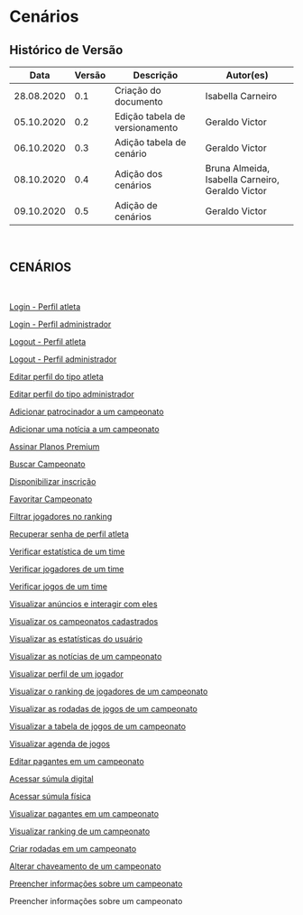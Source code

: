 # Cenários
<div class="line"></div>

## Histórico de Versão
<table class="table table-striped border">
    <thead>
        <th>Data</th> 
        <th>Versão </th> 
        <th>Descrição</th> 
        <th>Autor(es)</th>
    </thead>
    <tbody>
        <tr>
            <td> 28.08.2020 </td>
            <td>  0.1   </td>
            <td> Criação do documento</td>
            <td> Isabella Carneiro </td>
        </tr>
		<tr>
            <td> 05.10.2020 </td>
            <td>  0.2   </td>
            <td> Edição tabela de versionamento</td>
            <td> Geraldo Victor </td>
        </tr>
    	<tr>
            <td> 06.10.2020 </td>
            <td>  0.3   </td>
            <td> Adição tabela de cenário</td>
            <td> Geraldo Victor </td>
        </tr>
        <tr>
            <td> 08.10.2020 </td>
            <td>  0.4   </td>
            <td> Adição dos cenários</td>
            <td> Bruna Almeida, Isabella Carneiro, Geraldo Victor </td>
        </tr>
        <tr>
            <td> 09.10.2020 </td>
            <td>  0.5   </td>
            <td> Adição de cenários</td>
            <td> Geraldo Victor </td>
        </tr>
    </tbody>
</table>
<br>

## CENÁRIOS
<BR>
<!-- Linkagens dos cenários -->
<p><a href="../login-atleta">Login - Perfil atleta</a></p>
<p><a href="../login-admin">Login - Perfil administrador</a></p>
<p><a href="../logout-atleta">Logout - Perfil atleta</a></p>
<p><a href="../logout-admin">Logout - Perfil administrador</a></p>
<p><a href="../editar-perfil-atleta">Editar perfil do tipo atleta</a></p>
<p><a href="../editar-perfil-admin">Editar perfil do tipo administrador</a></p>
<p><a href="../adicionar-patrocinador">Adicionar patrocinador a um campeonato</a></p>
<p><a href="../adicionar-noticia">Adicionar uma notícia a um campeonato</a></p>
<p><a href="../assinar_premium">Assinar Planos Premium</a></p>
<p><a href="../buscar_campeonato">Buscar Campeonato</a></p>
<p><a href="../disponibilizar_inscricao">Disponibilizar inscrição</a></p>
<p><a href="../favoritar_campeonato">Favoritar Campeonato</a></p>
<p><a href="../filtrar_jogadores_ranking">Filtrar jogadores no ranking</a></p>
<p><a href="../recuperar_senha_atleta">Recuperar senha de perfil atleta</a></p>
<p><a href="../verificar_estatistica_time">Verificar estatística de um time</a></p>
<p><a href="../verificar_jogadores_time">Verificar jogadores de um time</a></p>
<p><a href="../verificar_jogos_time">Verificar jogos de um time</a></p>
<p><a href="../visualizar_anuncios_interagir">Visualizar anúncios e interagir com eles</a></p>
<p><a href="../Visualizar_campeonatos_cadastrados">Visualizar os campeonatos cadastrados</a></p>
<p><a href="../visualizar_estatistica">Visualizar as estatísticas do usuário</a></p>
<p><a href="../visualizar_noticias">Visualizar as notícias de um campeonato</a></p>
<p><a href="../visualizar_perfil_jogador">Visualizar perfil de um jogador</a></p>
<p><a href="../visualizar_ranking_campeonato">Visualizar o ranking de jogadores de um campeonato</a></p>
<p><a href="../visualizar_rodadas">Visualizar as rodadas de jogos de um campeonato</a></p>
<p><a href="../visualizar_tabela">Visualizar a tabela de jogos de um campeonato</a></p>
<p><a href="../agenda-jogos">Visualizar agenda de jogos</a></p>
<p><a href="../editar-pagante">Editar pagantes em um campeonato</a></p>
<p><a href="../sumula-digital">Acessar súmula digital</a></p>
<p><a href="../sumula-fisica">Acessar súmula física</a></p>
<p><a href="../visualizar-pagante">Visualizar pagantes em um campeonato</a></p>
<p><a href="../visualizar-ranking">Visualizar ranking de um campeonato</a></p>
<p><a href="../criar-rodadas">Criar rodadas em um campeonato</a></p>
<p><a href="../alterar-chaves">Alterar chaveamento de um campeonato</a></p>
<p><a href="../preencher-dados-campeonato">Preencher informações sobre um campeonato </a></p>
<p><a href="../alterar-chaves"> </a></p>
<p><a href="../alterar-chaves"> </a></p>

Preencher informações sobre um campeonato